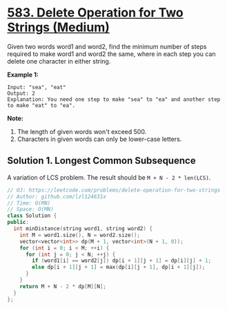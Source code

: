 # [583. Delete Operation for Two Strings (Medium)](https://leetcode.com/problems/delete-operation-for-two-strings)

Given two words word1 and word2, find the minimum number of steps required to make word1 and word2 the same, where in each step you can delete one character in either string.

**Example 1:**
```
Input: "sea", "eat"
Output: 2
Explanation: You need one step to make "sea" to "ea" and another step to make "eat" to "ea".
```

**Note:**
1. The length of given words won't exceed 500.
2. Characters in given words can only be lower-case letters.

## Solution 1. Longest Common Subsequence

A variation of LCS problem. The result should be `M + N - 2 * len(LCS)`.

```cpp
// OJ: https://leetcode.com/problems/delete-operation-for-two-strings
// Author: github.com/lzl124631x
// Time: O(MN)
// Space: O(MN)
class Solution {
public:
  int minDistance(string word1, string word2) {
    int M = word1.size(), N = word2.size();
    vector<vector<int>> dp(M + 1, vector<int>(N + 1, 0));
    for (int i = 0; i < M; ++i) {
      for (int j = 0; j < N; ++j) {
        if (word1[i] == word2[j]) dp[i + 1][j + 1] = dp[i][j] + 1;
        else dp[i + 1][j + 1] = max(dp[i][j + 1], dp[i + 1][j]);
      }
    }
    return M + N - 2 * dp[M][N];
  }
};
```
